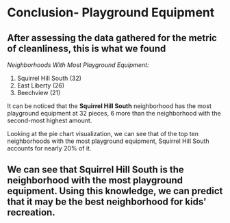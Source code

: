 # Conclusion- Playground Equipment

## After assessing the data gathered for the metric of cleanliness, this is what we found

*Neighborhoods With Most Playground Equipment:*
1. Squirrel Hill South    (32)
2. East Liberty           (26)
3. Beechview              (21)

It can be noticed that the __Squirrel Hill South__ neighborhood has the most playground equipment at 32 pieces, 6 more than the neighborhood with the second-most highest amount.

Looking at the pie chart visualization, we can see that of the top ten neighborhoods with the most playground equipment, Squirrel Hill South accounts for nearly 20% of it.


## We can see that Squirrel Hill South is the neighborhood with the most playground equipment. Using this knowledge, we can predict that it may be the best neighborhood for kids' recreation.